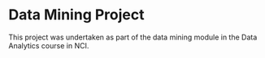 # Data Mining Project

This project was undertaken as part of the data mining module in the Data Analytics course in NCI.
